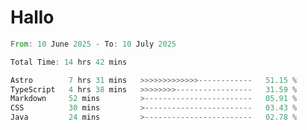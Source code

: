 # Hallo
<!--START_SECTION:waka-->

```rust
From: 10 June 2025 - To: 10 July 2025

Total Time: 14 hrs 42 mins

Astro        7 hrs 31 mins   >>>>>>>>>>>>>------------   51.15 %
TypeScript   4 hrs 38 mins   >>>>>>>>-----------------   31.59 %
Markdown     52 mins         >------------------------   05.91 %
CSS          30 mins         >------------------------   03.43 %
Java         24 mins         >------------------------   02.78 %
```

<!--END_SECTION:waka-->
